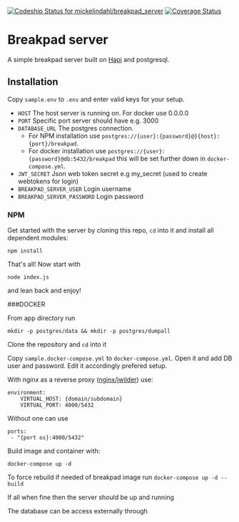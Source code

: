 
[ ![Codeship Status for mickelindahl/breakpad_server](https://app.codeship.com/projects/e1128c80-70a6-0134-4920-4adf8fbeb56c/status?branch=master)](https://app.codeship.com/projects/178198)
[![Coverage Status](https://coveralls.io/repos/github/mickelindahl/breakpad_server/badge.svg?branch=master)](https://coveralls.io/github/mickelindahl/breakpad_server?branch=master)


# Breakpad server
A simple breakpad server built on [Hapi](http://hapijs.com) and postgresql.


## Installation

Copy `sample.env` to `.env` and enter valid keys for your setup.

- `HOST` The host server is running on. For docker use 0.0.0.0
- `PORT` Specific port server should have e.g. 3000
- `DATABASE_URL` The postgres connection.
   - For NPM installation use `postgres://{user}:{password}@}{host}:{port}/breakpad`.  
   - For docker installation use `postgres://{user}:{password}@db:5432/breakpad` this will be set further down in `docker-compose.yml`.
- `JWT_SECRET` Json web token secret e.g my_secret (used to create webtokens for login)
- `BREAKPAD_SERVER_USER` Login username 
- `BREAKPAD_SERVER_PASSWORD` Login password

### NPM
Get started with the server by cloning this repo, `cd` into it and install all dependent modules:
```
npm install
```

That's all! Now start with

```
node index.js
```

and lean back and enjoy!

###DOCKER

From app directory run 
```
mkdir -p postgres/data && mkdir -p postgres/dumpall
```

Clone the repository and `cd` into it

Copy `sample.docker-compose.yml` to `docker-compose.yml`. Open it and add DB user and password. Edit it accordingly prefered setup. 

With nginx as a reverse proxy ([nginx/jwilder](https://github.com/jwilder/nginx-proxy)) use:
 ```
 environment:
     VIRTUAL_HOST: {domain/subdomain}
     VIRTUAL_PORT: 4000/5432
```
 Without one can use
 ```
ports:
  - "{port os}:4000/5432"
```

Build image and container with:
 ```
 docker-compose up -d
 ``` 
To force rebuild if needed of breakpad image run `docker-compose up -d --build`

If all when fine then the server should be up and running

The database can be access externally through 

